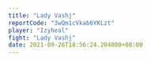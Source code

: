 ```yaml
---
title: "Lady Vashj"
reportCode: "3wQm1cVkab6YKLzt"
player: "Izyheal"
fight: "Lady Vashj"
date: 2021-09-26T18:56:24.204000+00:00
---
```

